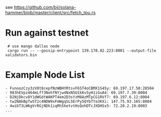

see https://github.com/bji/solana-hammer/blob/master/client/src/fetch_tpu.rs


Run against testnet
===================
```
 # use mango dallas node
 cargo run -- --gossip-entrypoint 139.178.82.223:8001 --output-file validators.bin
```

Example Node List
=================
```
- FunoozCzy3zV8t8cepfNzWBHYRtsvF65T4oCBMX1S45y: 69.197.17.58:28504
- 983hEVpz464mLff3NohfNYjw4NxN5U1kKv5yH1iGuA4: 69.197.7.39:8004
- D2NjDkcv8Y1dWGdtWAKPT4em2D3sYzM8AzMTpCG1RVf7: 69.197.6.12:8004
- tw2NAkBpTwST2c4NDW9xFmWgqSL5ErPy5QYbfYa3KXi: 147.75.93.165:8004
- 4wibT3LW6gVrRGjNDk1iqRh5ketvtHsQohDTcJXDHSx5: 72.20.2.19:8003
...
